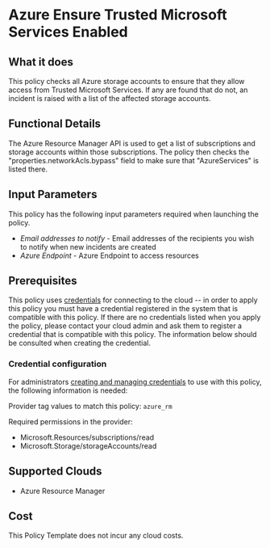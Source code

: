 # Azure Ensure Trusted Microsoft Services Enabled

## What it does

This policy checks all Azure storage accounts to ensure that they allow access from Trusted Microsoft Services. If any are found that do not, an incident is raised with a list of the affected storage accounts.

## Functional Details

The Azure Resource Manager API is used to get a list of subscriptions and storage accounts within those subscriptions. The policy then checks the "properties.networkAcls.bypass" field to make sure that "AzureServices" is listed there.

## Input Parameters

This policy has the following input parameters required when launching the policy.

- *Email addresses to notify* - Email addresses of the recipients you wish to notify when new incidents are created
- *Azure Endpoint* - Azure Endpoint to access resources

## Prerequisites

This policy uses [credentials](https://docs.flexera.com/flexera/EN/Automation/ManagingCredentialsExternal.htm) for connecting to the cloud -- in order to apply this policy you must have a credential registered in the system that is compatible with this policy. If there are no credentials listed when you apply the policy, please contact your cloud admin and ask them to register a credential that is compatible with this policy. The information below should be consulted when creating the credential.

### Credential configuration

For administrators [creating and managing credentials](https://docs.flexera.com/flexera/EN/Automation/ManagingCredentialsExternal.htm) to use with this policy, the following information is needed:

Provider tag values to match this policy: `azure_rm`

Required permissions in the provider:

- Microsoft.Resources/subscriptions/read
- Microsoft.Storage/storageAccounts/read

## Supported Clouds

- Azure Resource Manager

## Cost

This Policy Template does not incur any cloud costs.
